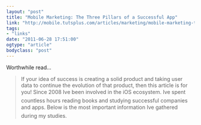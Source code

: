 ```yaml
---
layout: "post"
title: "Mobile Marketing: The Three Pillars of a Successful App"
link: "http://mobile.tutsplus.com/articles/marketing/mobile-marketing-the-three-pillars-of-a-successful-app/"
tags: 
- "links"
date: "2011-06-28 17:51:00"
ogtype: "article"
bodyclass: "post"
---
```


Worthwhile read…

> If your idea of success is creating a solid product and taking user data to continue the evolution of that product, then this article is for you! Since 2008 Ive been involved in the iOS ecosystem. Ive spent countless hours reading books and studying successful companies and apps. Below is the most important information Ive gathered during my studies.